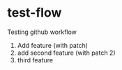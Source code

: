 # test-flow
Testing github workflow

1. Add feature (with patch)
2. add second feature (with patch 2)
3. third feature